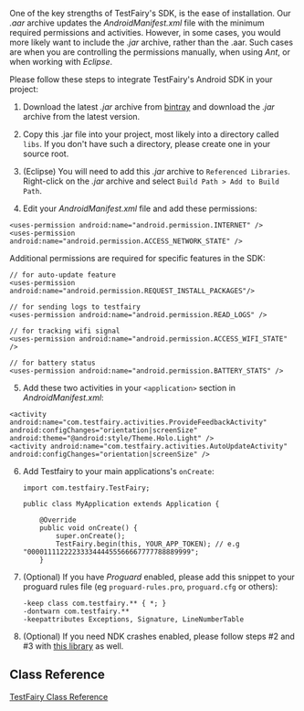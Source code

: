 
One of the key strengths of TestFairy's SDK, is the ease of installation. Our *.aar* archive updates the *AndroidManifest.xml* file with the minimum required permissions and activities. However, in some cases, you would more likely want to include the *.jar* archive, rather than the .aar. Such cases are when you are controlling the permissions manually, when using *Ant*, or when working with *Eclipse*.

Please follow these steps to integrate TestFairy's Android SDK in your project:

1. Download the latest *.jar* archive from [bintray](https://dl.bintray.com/testfairy/testfairy/testfairy/testfairy-android-sdk/) and download the *.jar* archive from the latest version.

2. Copy this .jar file into your project, most likely into a directory called `libs`. If you don't have such a directory, please create one in your source root.

3. (Eclipse) You will need to add this *.jar* archive to `Referenced Libraries`. Right-click on the *.jar* archive and select `Build Path > Add to Build Path`.

4. Edit your *AndroidManifest.xml* file and add these permissions:
  ```
  <uses-permission android:name="android.permission.INTERNET" />
  <uses-permission android:name="android.permission.ACCESS_NETWORK_STATE" />
  ```

  Additional permissions are required for specific features in the SDK:
  ```
  // for auto-update feature
  <uses-permission android:name="android.permission.REQUEST_INSTALL_PACKAGES"/>

  // for sending logs to testfairy
  <uses-permission android:name="android.permission.READ_LOGS" />

  // for tracking wifi signal
  <uses-permission android:name="android.permission.ACCESS_WIFI_STATE" /> 

  // for battery status
  <uses-permission android:name="android.permission.BATTERY_STATS" />  
  ```

5. Add these two activities in your `<application>` section in *AndroidManifest.xml*:
  ```
  <activity android:name="com.testfairy.activities.ProvideFeedbackActivity" android:configChanges="orientation|screenSize" android:theme="@android:style/Theme.Holo.Light" />
  <activity android:name="com.testfairy.activities.AutoUpdateActivity" android:configChanges="orientation|screenSize" />
  ```

6. Add Testfairy to your main applications's `onCreate`:
   ```
   import com.testfairy.TestFairy;

   public class MyApplication extends Application {

       @Override
       public void onCreate() {
           super.onCreate();
           TestFairy.begin(this, YOUR_APP_TOKEN); // e.g "0000111122223333444455566667777788889999";
       }
   ```

7. (Optional) If you have *Proguard* enabled, please add this snippet to your proguard rules file (eg `proguard-rules.pro`, `proguard.cfg` or others):
   ```
   -keep class com.testfairy.** { *; }
   -dontwarn com.testfairy.**
   -keepattributes Exceptions, Signature, LineNumberTable
   ```
8. (Optional) If you need NDK crashes enabled, please follow steps #2 and #3 with [this library](https://dl.bintray.com/testfairy/testfairy/com/testfairy/ndk/testfairy-android-ndk/) as well.

## Class Reference

[TestFairy Class Reference](https://app.testfairy.com/reference/android/)
